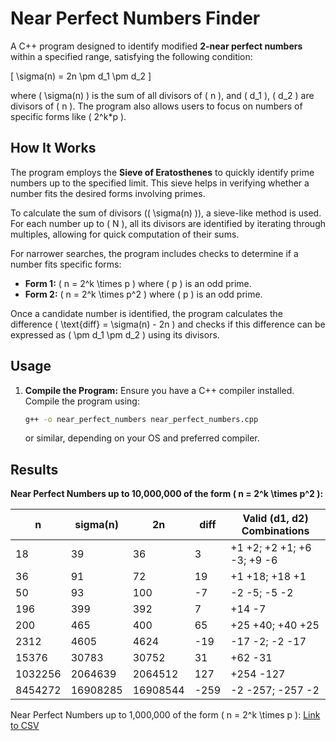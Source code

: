 # Near Perfect Numbers Finder

A C++ program designed to identify modified **2-near perfect numbers** within a specified range, satisfying the following condition:

\[
\sigma(n) = 2n \pm d_1 \pm d_2
\]

where \( \sigma(n) \) is the sum of all divisors of \( n \), and \( d_1 \), \( d_2 \) are divisors of \( n \). The program also allows users to focus on numbers of specific forms like \( 2^k*p \). 

## How It Works

The program employs the **Sieve of Eratosthenes** to quickly identify prime numbers up to the specified limit. This sieve helps in verifying whether a number fits the desired forms involving primes.

To calculate the sum of divisors (\( \sigma(n) \)), a sieve-like method is used. For each number up to \( N \), all its divisors are identified by iterating through multiples, allowing for quick computation of their sums.

For narrower searches, the program includes checks to determine if a number fits specific forms:
- **Form 1:** \( n = 2^k \times p \) where \( p \) is an odd prime.
- **Form 2:** \( n = 2^k \times p^2 \) where \( p \) is an odd prime.

Once a candidate number is identified, the program calculates the difference \( \text{diff} = \sigma(n) - 2n \) and checks if this difference can be expressed as \( \pm d_1 \pm d_2 \) using its divisors.

## Usage

1. **Compile the Program:**
   Ensure you have a C++ compiler installed. Compile the program using:
   ```bash
   g++ -o near_perfect_numbers near_perfect_numbers.cpp
   ```
   or similar, depending on your OS and preferred compiler. 

## Results

**Near Perfect Numbers up to 10,000,000 of the form \( n = 2^k \times p^2 \):**

| **n**    | **sigma(n)** | **2n**   | **diff** | **Valid (d1, d2) Combinations**     |
|----------|--------------|----------|----------|--------------------------------------|
| 18       | 39           | 36       | 3        | +1 +2; +2 +1; +6 -3; +9 -6            |
| 36       | 91           | 72       | 19       | +1 +18; +18 +1                        |
| 50       | 93           | 100      | -7       | -2 -5; -5 -2                          |
| 196      | 399          | 392      | 7        | +14 -7                                |
| 200      | 465          | 400      | 65       | +25 +40; +40 +25                      |
| 2312     | 4605         | 4624     | -19      | -17 -2; -2 -17                        |
| 15376    | 30783        | 30752    | 31       | +62 -31                               |
| 1032256  | 2064639      | 2064512  | 127      | +254 -127                             |
| 8454272  | 16908285     | 16908544 | -259     | -2 -257; -257 -2                      |

Near Perfect Numbers up to 1,000,000 of the form \( n = 2^k \times p \):
[Link to CSV](https://raw.githubusercontent.com/0xCUB3/Near-Perfect-Tester/refs/heads/master/one_million_2kp.csv)
